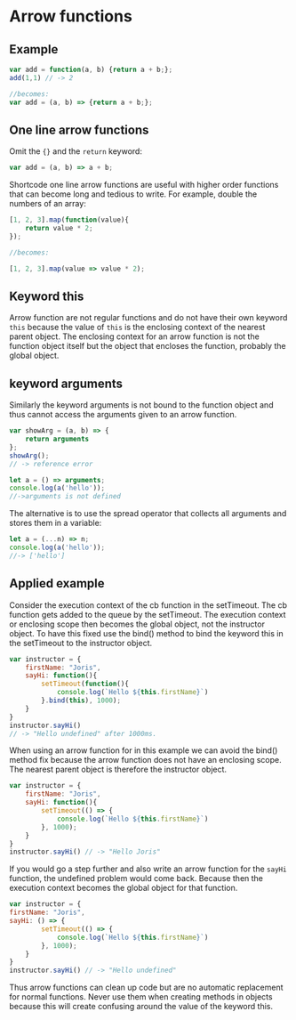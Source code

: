 # Arrow functions
## Example
```js
var add = function(a, b) {return a + b;};
add(1,1) // -> 2

//becomes: 
var add = (a, b) => {return a + b;};
```
## One line arrow functions
Omit the `{}` and the `return` keyword:
```js
var add = (a, b) => a + b;
```
Shortcode one line arrow functions are useful with higher order functions that can become long and tedious to write. For example, double the numbers of an array:
```js
[1, 2, 3].map(function(value){
	return value * 2;
});

//becomes:

[1, 2, 3].map(value => value * 2);
```
## Keyword this
Arrow function are not regular functions and do not have their own keyword `this` because the value of `this` is the enclosing context of the nearest parent object. The enclosing context for an arrow function is not the function object itself but the object that encloses the function, probably the global object. 

## keyword arguments
Similarly the keyword arguments is not bound to the function object and thus cannot access the arguments given to an arrow function.
```js
var showArg = (a, b) => {
	return arguments
};
showArg();
// -> reference error

let a = () => arguments;
console.log(a('hello'));	
//->arguments is not defined 
```
The alternative is to use the spread operator that collects all arguments and stores them in a variable:
```js
let a = (...n) => n;
console.log(a('hello'));
//-> ['hello'] 
```
## Applied example
Consider the execution context of the cb function in the setTimeout. The cb function gets added to the queue by the setTimeout. The execution context or enclosing scope then becomes the global object, not the instructor object. To have this fixed use the bind() method to bind the keyword this in the setTimeout to the instructor object.
```js
var instructor = {
	firstName: "Joris",
	sayHi: function(){
		setTimeout(function(){
			console.log(`Hello ${this.firstName}`)
		}.bind(this), 1000);
	}
}
instructor.sayHi() 
// -> "Hello undefined" after 1000ms.
```
When using an arrow function for in this example we can avoid the bind() method fix because the arrow function does not have an enclosing scope. The nearest parent object is therefore the instructor object.  
```js
var instructor = {
	firstName: "Joris",
	sayHi: function(){
		setTimeout(() => {
			console.log(`Hello ${this.firstName}`)
		}, 1000);
	}
}
instructor.sayHi() // -> "Hello Joris"
```
If you would go a step further and also write an arrow function for the `sayHi` function, the undefined problem would come back. Because then the execution context becomes the global object for that function. 
```js
var instructor = {
firstName: "Joris",
sayHi: () => {
		setTimeout(() => {
			console.log(`Hello ${this.firstName}`)
		}, 1000);
	}
}
instructor.sayHi() // -> "Hello undefined"
```
Thus arrow functions can clean up code but are no automatic replacement for normal functions. Never use them when creating methods in objects because this will create confusing around the value of the keyword this.